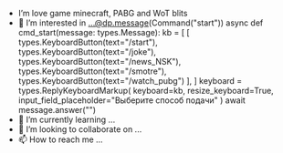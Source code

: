 - I’m love game minecraft, PABG and WoT blits
- 👀 I’m interested in ...@dp.message(Command("start"))
async def cmd_start(message: types.Message):
    kb = [
        [
            types.KeyboardButton(text="/start"),
            types.KeyboardButton(text="/joke"),
            types.KeyboardButton(text="/news_NSK"),
            types.KeyboardButton(text="/smotre"),
            types.KeyboardButton(text="/watch_pubg")
        ],
    ]
    keyboard = types.ReplyKeyboardMarkup(
        keyboard=kb,
        resize_keyboard=True,
        input_field_placeholder="Выберите способ подачи"
        )
    await message.answer("")
- 🌱 I’m currently learning ...
- 💞️ I’m looking to collaborate on ...
- 📫 How to reach me ...

<!---
dimasdirar/dimasdirar is a ✨ special ✨ repository because its `README.md` (this file) appears on your GitHub profile.
You can click the Preview link to take a look at your changes.
--->
